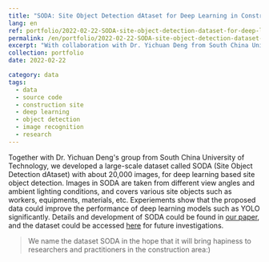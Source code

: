 ```yaml
---
title: "SODA: Site Object Detection dAtaset for Deep Learning in Construction"
lang: en
ref: portfolio/2022-02-22-SODA-site-object-detection-dataset-for-deep-learning-in-construction
permalink: /en/portfolio/2022-02-22-SODA-site-object-detection-dataset-for-deep-learning-in-construction
excerpt: "With collaboration with Dr. Yichuan Deng from South China University of Technology, we developed a large-scale image dataset for deep learning based site object detection, the dataset contains images taken from different view angles and ambient lighting conditions, and covers various objects such workers, equipments, materials, etc."
collection: portfolio
date: 2022-02-22

category: data
tags:
  - data
  - source code
  - construction site
  - deep learning
  - object detection
  - image recognition
  - research
---
```


Together with Dr. Yichuan Deng's group from South China University of Technology, we developed a large-scale dataset called SODA (Site Object Detection dAtaset) with about 20,000 images, for deep learning based site object detection. Images in SODA are taken from different view angles and ambient lighting conditions, and covers various site objects such as workers, equipments, materials, etc. Experiements show that the proposed data could improve the performance of deep learning models such as YOLO significantly. Details and development of SODA could be found in [our paper](https://arxiv.org/abs/2202.09554), and the dataset could be accessed [here](https://scut-scet-academic.oss-cn-guangzhou.aliyuncs.com/SODA/2022.2/VOCv1.zip) for future investigations.


>We name the dataset SODA in the hope that it will bring hapiness to researchers and practitioners in the construction area:)